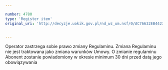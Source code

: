 ```yaml
---

number: 4780
type: 'Register item'
original_uri: 'http://decyzje.uokik.gov.pl/nd_wz_um.nsf/0/AC76632EB442319EC1257B7A003E2748?OpenDocument'


---
```


Operator zastrzega sobie prawo zmiany Regulaminu. Zmiana Regulaminu nie jest traktowana jako zmiana warunków Umowy. O zmianie regulaminu Abonent zostanie powiadomiony w okresie minimum 30 dni przed datą jego obowiązywania
